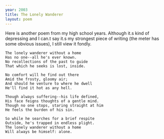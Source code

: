 ```yaml
---
year: 2003
title: The Lonely Wanderer
layout: poem
---
```

Here is another poem from my high school years. Although it.s kind of depressing and I can.t say it.s my strongest piece of writing (the meter has some obvious issues), I still view it fondly.

    The lonely wanderer without a home
    Has no one--all he's ever known.
    No recollections of the past to guide
    That which he seeks is lost, inside.

    No comfort will he find out there
    Amid the frosty, gloomy air;
    And should he venture to where he dwell
    He'll find it hot as any hell.

    Though always suffering--his life defined,
    His face feigns thoughts of a gentle mind.
    Though no one stops, staring straight at him
    He feels the burden of his sin.

    So while he searches for a brief respite
    Outside, he's trapped in endless plight.
    The lonely wanderer without a home
    Will always be himself: alone.
